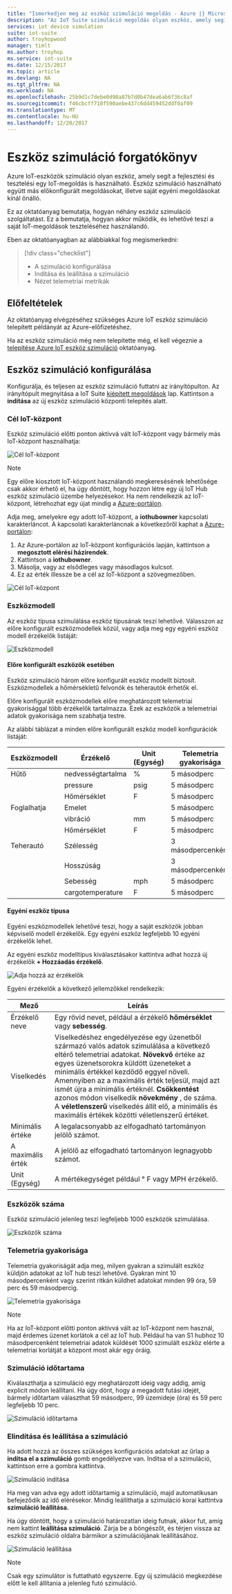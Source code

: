 ```yaml
---
title: "Ismerkedjen meg az eszköz szimuláció megoldás - Azure |} Microsoft Docs"
description: "Az IoT Suite szimuláció megoldás olyan eszköz, amely segít a fejlesztési és tesztelési egy IoT-megoldás is használható. A szimuláció szolgáltatás az önálló ajánlat, amely más előkonfigurált megoldásokat együtt használják, vagy a saját egyéni megoldások használni."
services: iot device simulation
suite: iot-suite
author: troyhopwood
manager: timlt
ms.author: troyhop
ms.service: iot-suite
ms.date: 12/15/2017
ms.topic: article
ms.devlang: NA
ms.tgt_pltfrm: NA
ms.workload: NA
ms.openlocfilehash: 25b9d1c7debe0d98a87b7d0b47dea6ab6f36c8af
ms.sourcegitcommit: f46cbcff710f590aebe437c6dd459452ddf0af09
ms.translationtype: MT
ms.contentlocale: hu-HU
ms.lasthandoff: 12/20/2017
---
```

# <a name="device-simulation-walkthrough"></a>Eszköz szimuláció forgatókönyv

Azure IoT-eszközök szimuláció olyan eszköz, amely segít a fejlesztési és tesztelési egy IoT-megoldás is használható. Eszköz szimuláció használható együtt más előkonfigurált megoldásokat, illetve saját egyéni megoldásokat kínál önálló.

Ez az oktatóanyag bemutatja, hogyan néhány eszköz szimuláció szolgáltatást. Ez a bemutatja, hogyan akkor működik, és lehetővé teszi a saját IoT-megoldások teszteléséhez használandó.

Eben az oktatóanyagban az alábbiakkal fog megismerkedni:

>[!div class="checklist"]
> * A szimuláció konfigurálása
> * Indítása és leállítása a szimuláció
> * Nézet telemetriai metrikák

## <a name="prerequisites"></a>Előfeltételek

Az oktatóanyag elvégzéséhez szükséges Azure IoT eszköz szimuláció telepített példányát az Azure-előfizetéshez.

Ha az eszköz szimuláció még nem telepítette még, el kell végeznie a [telepítése Azure IoT eszköz szimuláció](iot-suite-device-simulation-explore.md) oktatóanyag.

## <a name="configuring-device-simulation"></a>Eszköz szimuláció konfigurálása

Konfigurálja, és teljesen az eszköz szimuláció futtatni az irányítópulton. Az irányítópult megnyitása a IoT Suite [kiépített megoldások](https://www.azureiotsuite.com/) lap. Kattintson a **indítása** az új eszköz szimuláció központi telepítés alatt.

### <a name="target-iot-hub"></a>Cél IoT-központ

Eszköz szimuláció előtti ponton aktívvá vált IoT-központ vagy bármely más IoT-központ használhatja:

![Cél IoT-központ](media/iot-suite-device-simulation-explore/targethub.png)

> [!NOTE]
> Egy előre kiosztott IoT-központ használandó megkeresésének lehetősége csak akkor érhető el, ha úgy döntött, hogy hozzon létre egy új IoT Hub eszköz szimuláció üzembe helyezésekor. Ha nem rendelkezik az IoT-központ, létrehozhat egy újat mindig a [Azure-portálon](https://portal.azure.com).

Adja meg, amelyekre egy adott IoT-központ, a **iothubowner** kapcsolati karakterláncot. A kapcsolati karakterláncnak a következőről kaphat a [Azure-portálon](https://portal.azure.com):

1. Az Azure-portálon az IoT-központ konfigurációs lapján, kattintson a **megosztott elérési házirendek**.
1. Kattintson a **iothubowner**.
1. Másolja, vagy az elsődleges vagy másodlagos kulcsot.
1. Ez az érték illessze be a cél az IoT-központ a szövegmezőben.

![Cél IoT-központ](media/iot-suite-device-simulation-explore/connectionstring.png)

### <a name="device-model"></a>Eszközmodell

Az eszköz típusa szimulálása eszköz típusának teszi lehetővé. Válasszon az előre konfigurált eszközmodellek közül, vagy adja meg egy egyéni eszköz modell érzékelők listáját:

![Eszközmodell](media/iot-suite-device-simulation-explore/devicemodel.png)

#### <a name="pre-configured-device-models"></a>Előre konfigurált eszközök esetében

Eszköz szimuláció három előre konfigurált eszköz modellt biztosít. Eszközmodellek a hőmérsékletű felvonók és teherautók érhetők el.

Előre konfigurált eszközmodellek előre meghatározott telemetriai gyakorisággal több érzékelők tartalmazza. Ezek az eszközök a telemetriai adatok gyakorisága nem szabhatja testre.

Az alábbi táblázat a minden előre konfigurált eszköz modell konfigurációk listáját:

| Eszközmodell | Érzékelő | Unit (Egység) | Telemetria gyakorisága
| -------------| ------ | -----| --------------------|
| Hűtő | nedvességtartalma | % | 5 másodperc |
| | pressure | psig | 5 másodperc |
| | Hőmérséklet | F | 5 másodperc |
| Foglalhatja | Emelet | | 5 másodperc |
| | vibráció | mm | 5 másodperc |
| | Hőmérséklet | F | 5 másodperc |
| Teherautó | Szélesség | | 3 másodpercenként |
| | Hosszúság | | 3 másodpercenként |
| | Sebesség | mph | 5 másodperc |
| | cargotemperature | F | 5 másodperc |

#### <a name="custom-device-model"></a>Egyéni eszköz típusa

Egyéni eszközmodellek lehetővé teszi, hogy a saját eszközök jobban képviselő modell érzékelők. Egy egyéni eszköz legfeljebb 10 egyéni érzékelők lehet.

Az egyéni eszköz modelltípus kiválasztásakor kattintva adhat hozzá új érzékelők **+ Hozzáadás érzékelő**.

![Adja hozzá az érzékelők](media/iot-suite-device-simulation-explore/customsensors.png)

Egyéni érzékelők a következő jellemzőkkel rendelkezik:

| Mező | Leírás |
| ----- | ----------- |
| Érzékelő neve | Egy rövid nevet, például a érzékelő **hőmérséklet** vagy **sebesség**. |
| Viselkedés | Viselkedéshez engedélyezése egy üzenetből származó valós adatok szimulálása a következő eltérő telemetriai adatokat. **Növekvő** értéke az egyes üzenetsorokra küldött üzeneteket a minimális értékkel kezdődő eggyel növeli. Amennyiben az a maximális érték teljesül, majd azt ismét újra a minimális értéknél. **Csökkentést** azonos módon viselkedik **növekmény** , de száma. A **véletlenszerű** viselkedés állít elő, a minimális és maximális értékek közötti véletlenszerű értéket. |
| Minimális értéke | A legalacsonyabb az elfogadható tartományon jelölő számot. |
| A maximális érték | A jelölő az elfogadható tartományon legnagyobb számot. |
| Unit (Egység) | A mértékegységet például ° F vagy MPH érzékelő. |

### <a name="number-of-devices"></a>Eszközök száma

Eszköz szimuláció jelenleg teszi legfeljebb 1000 eszközök szimulálása.

![Eszközök száma](media/iot-suite-device-simulation-explore/numberofdevices.png)

### <a name="telemetry-frequency"></a>Telemetria gyakorisága

Telemetria gyakoriságát adja meg, milyen gyakran a szimulált eszköz küldjön adatokat az IoT hub teszi lehetővé. Gyakran mint 10 másodpercenként vagy szerint ritkán küldhet adatokat minden 99 óra, 59 perc és 59 másodpercig.

![Telemetria gyakorisága](media/iot-suite-device-simulation-explore/frequency.png)

> [!NOTE]
> Ha az IoT-központ előtti ponton aktívvá vált az IoT-központ nem használ, majd érdemes üzenet korlátok a cél az IoT hub. Például ha van S1 hubhoz 10 másodpercenként telemetriai adatok küldését 1000 szimulált eszköz elérte a telemetriai korlátját a központ most akár egy óráig.

### <a name="simulation-duration"></a>Szimuláció időtartama

Kiválaszthatja a szimuláció egy meghatározott ideig vagy addig, amíg explicit módon leállítani. Ha úgy dönt, hogy a megadott futási idejét, bármely időtartam választhat 59 másodperc, 99 üzemideje (óra) és 59 perc legfeljebb 10 perc.

![Szimuláció időtartama](media/iot-suite-device-simulation-explore/duration.png)

### <a name="start-and-stop-the-simulation"></a>Elindítása és leállítása a szimuláció

Ha adott hozzá az összes szükséges konfigurációs adatokat az űrlap a **indítsa el a szimuláció** gomb engedélyezve van. Indítsa el a szimuláció, kattintson erre a gombra kattintva.

![Szimuláció indítása](media/iot-suite-device-simulation-explore/start.png)

Ha meg van adva egy adott időtartamig a szimuláció, majd automatikusan befejeződik az idő elérésekor. Mindig leállíthatja a szimuláció korai kattintva **szimuláció leállítása.**

Ha úgy döntött, hogy a szimuláció határozatlan ideig futnak, akkor fut, amíg nem kattint **leállítása szimuláció**. Zárja be a böngészőt, és térjen vissza az eszköz szimuláció oldalra bármikor a szimulációjának leállításához.

![Szimuláció leállítása](media/iot-suite-device-simulation-explore/stop.png)

> [!NOTE]
> Csak egy szimulátor is futtatható egyszerre. Egy új szimuláció megkezdése előtt le kell állítania a jelenleg futó szimuláció.
